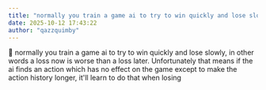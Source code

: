 ```yaml
---
title: "normally you train a game ai to try to win quickly and lose slowly  in"
date: 2025-10-12 17:43:22
author: "qazzquimby"
---
```


💭 normally you train a game ai to try to win quickly and lose slowly, in other words a loss now is worse than a loss later. Unfortunately that means if the ai finds an action which has no effect on the game except to make the action history longer, it'll learn to do that when losing